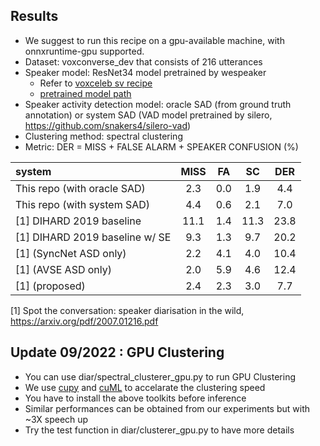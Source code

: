 ## Results
* We suggest to run this recipe on a gpu-available machine, with onnxruntime-gpu supported.
* Dataset: voxconverse_dev that consists of 216 utterances
* Speaker model: ResNet34 model pretrained by wespeaker
  * Refer to [voxceleb sv recipe](https://github.com/wenet-e2e/wespeaker/tree/master/examples/voxceleb/v2)
  * [pretrained model path](https://wespeaker-1256283475.cos.ap-shanghai.myqcloud.com/models/voxceleb/voxceleb_resnet34_LM.onnx)
* Speaker activity detection model: oracle SAD (from ground truth annotation) or system SAD (VAD model pretrained by silero, https://github.com/snakers4/silero-vad)
* Clustering method: spectral clustering
* Metric: DER = MISS + FALSE ALARM + SPEAKER CONFUSION (%)

| system | MISS | FA | SC | DER |
|:---|:---:|:---:|:---:|:---:
| This repo (with oracle SAD) | 2.3 | 0.0 | 1.9 | 4.4 |
| This repo (with system SAD) | 4.4 | 0.6 | 2.1 | 7.0 |
| [1] DIHARD 2019 baseline | 11.1 | 1.4 | 11.3 | 23.8 |
| [1] DIHARD 2019 baseline w/ SE | 9.3 | 1.3 | 9.7 | 20.2 |
| [1] (SyncNet ASD only) | 2.2 | 4.1 | 4.0 | 10.4 |
| [1] (AVSE ASD only) | 2.0 | 5.9 | 4.6 | 12.4 |
| [1] (proposed) | 2.4 | 2.3 | 3.0 | 7.7 |

[1] Spot the conversation: speaker diarisation in the wild, https://arxiv.org/pdf/2007.01216.pdf

## Update 09/2022 : GPU Clustering
* You can use diar/spectral\_clusterer\_gpu.py to run GPU Clustering
* We use [cupy](https://cupy.dev/) and [cuML](https://docs.rapids.ai/api/cuml/stable/api.html#k-means-clustering) to accelarate the clustering speed
* You have to install the above toolkits before inference
* Similar performances can be obtained from our experiments but with ~3X speech up
* Try the test function in diar/clusterer\_gpu.py to have more details
